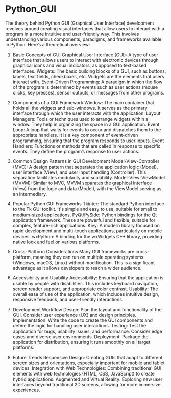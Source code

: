 # Python_GUI
The theory behind Python GUI (Graphical User Interface) development revolves around creating visual interfaces that allow users to interact with a program in a more intuitive and user-friendly way. This involves understanding various components, paradigms, and frameworks available in Python. Here’s a theoretical overview:

1. Basic Concepts of GUI
Graphical User Interface (GUI): A type of user interface that allows users to interact with electronic devices through graphical icons and visual indicators, as opposed to text-based interfaces.
Widgets: The basic building blocks of a GUI, such as buttons, labels, text fields, checkboxes, etc. Widgets are the elements that users interact with.
Event-Driven Programming: A paradigm in which the flow of the program is determined by events such as user actions (mouse clicks, key presses), sensor outputs, or messages from other programs.
2. Components of a GUI Framework
Window: The main container that holds all the widgets and sub-windows. It serves as the primary interface through which the user interacts with the application.
Layout Managers: Tools or techniques used to arrange widgets within a window. They help in organizing the space in a GUI application.
Event Loop: A loop that waits for events to occur and dispatches them to the appropriate handlers. It is a key component of event-driven programming, ensuring that the program responds to user inputs.
Event Handlers: Functions or methods that are called in response to specific events. They define the program’s response to user actions.
3. Common Design Patterns in GUI Development
Model-View-Controller (MVC): A design pattern that separates the application logic (Model), user interface (View), and user input handling (Controller). This separation facilitates modularity and scalability.
Model-View-ViewModel (MVVM): Similar to MVC, MVVM separates the graphical interface (View) from the logic and data (Model), with the ViewModel serving as an intermediary.
4. Popular Python GUI Frameworks
Tkinter: The standard Python interface to the Tk GUI toolkit. It's simple and easy to use, suitable for small to medium-sized applications.
PyQt/PySide: Python bindings for the Qt application framework. These are powerful and flexible, suitable for complex, feature-rich applications.
Kivy: A modern library focused on rapid development and multi-touch applications, particularly on mobile devices.
wxPython: A binding for the wxWidgets C++ library, providing native look and feel on various platforms.
5. Cross-Platform Considerations
Many GUI frameworks are cross-platform, meaning they can run on multiple operating systems (Windows, macOS, Linux) without modification. This is a significant advantage as it allows developers to reach a wider audience.

6. Accessibility and Usability
Accessibility: Ensuring that the application is usable by people with disabilities. This includes keyboard navigation, screen reader support, and appropriate color contrast.
Usability: The overall ease of use of the application, which includes intuitive design, responsive feedback, and user-friendly interactions.
7. Development Workflow
Design: Plan the layout and functionality of the GUI. Consider user experience (UX) and design principles.
Implementation: Write the code to create the GUI components and define the logic for handling user interactions.
Testing: Test the application for bugs, usability issues, and performance. Consider edge cases and diverse user environments.
Deployment: Package the application for distribution, ensuring it runs smoothly on all target platforms.
8. Future Trends
Responsive Design: Creating GUIs that adapt to different screen sizes and orientations, especially important for mobile and tablet devices.
Integration with Web Technologies: Combining traditional GUI elements with web technologies (HTML, CSS, JavaScript) to create hybrid applications.
Augmented and Virtual Reality: Exploring new user interfaces beyond traditional 2D screens, allowing for more immersive experiences.






